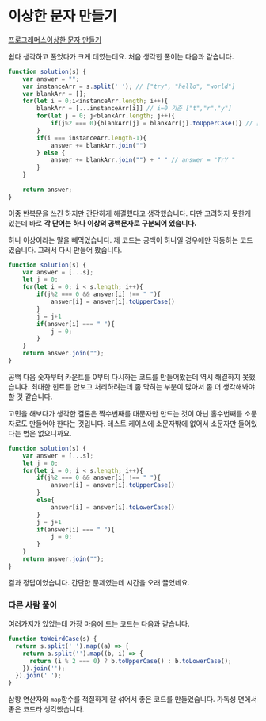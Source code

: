 # 이상한 문자 만들기  
[프로그래머스이상한 문자 만들기](https://school.programmers.co.kr/learn/courses/30/lessons/12930)  

쉽다 생각하고 풀었다가 크게 데였는데요. 처음 생각한 풀이는 다음과 같습니다.  

```js
function solution(s) {
    var answer = "";
    var instanceArr = s.split(' '); // ["try", "hello", "world"]
    var blankArr = [];
    for(let i = 0;i<instanceArr.length; i++){
    	blankArr = [...instanceArr[i]] // i=0 기준 ["t","r","y"]
        for(let j = 0; j<blankArr.length; j++){
            if(j%2 === 0){blankArr[j] = blankArr[j].toUpperCase()} // ["T""r""Y"]
        }
        if(i === instanceArr.length-1){
            answer += blankArr.join("")
        } else {
            answer += blankArr.join("") + " " // answer = "TrY "
        }
    }
    
    return answer;
}
```  
이중 반복문을 쓰긴 하지만 간단하게 해결했다고 생각했습니다. 다만 고려하지 못한게 있는데 바로 **각 단어는 하나 이상의 공백문자로 구분되어 있습니다.**  

하나 이상이라는 말을 빼먹었습니다. 제 코드는 공백이 하나일 경우에만 작동하는 코드였습니다. 그래서 다시 만들어 봤습니다.  

```js
function solution(s) {
    var answer = [...s];
    let j = 0;
    for(let i = 0; i < s.length; i++){
    	if(j%2 === 0 && answer[i] !== " "){
            answer[i] = answer[i].toUpperCase()
        }
        j = j+1
        if(answer[i] === " "){
            j = 0;
        }
    }
    return answer.join("");
}
```  

공백 다음 숫자부터 카운트를 0부터 다시하는 코드를 만들어봤는데 역시 해결하지 못했습니다. 최대한 힌트를 안보고 처리하려는데 좀 막히는 부분이 많아서 좀 더 생각해봐야 할 것 같습니다.  

고민을 해보다가 생각한 결론은 짝수번째를 대문자만 만드는 것이 아닌 홀수번째를 소문자로도 만들어야 한다는 것입니다. 테스트 케이스에 소문자밖에 없어서 소문자만 들어있다는 법은 없으니까요.  

```js
function solution(s) {
    var answer = [...s];
    let j = 0;
    for(let i = 0; i < s.length; i++){
    	if(j%2 === 0 && answer[i] !== " "){
            answer[i] = answer[i].toUpperCase()
        }
        else{
            answer[i] = answer[i].toLowerCase()
        }
        j = j+1
        if(answer[i] === " "){
            j = 0;
        }
    }
    return answer.join("");
}
```  

결과 정답이었습니다. 간단한 문제였는데 시간을 오래 끌었네요.  

### 다른 사람 풀이  

여러가지가 있었는데 가장 마음에 드는 코드는 다음과 같습니다.  

```js
function toWeirdCase(s) {
  return s.split(' ').map((a) => {
    return a.split('').map((b, i) => {
      return (i % 2 === 0) ? b.toUpperCase() : b.toLowerCase();
    }).join('');
  }).join(' ');
}
```  
삼항 연산자와 `map`함수를 적절하게 잘 섞어서 좋은 코드를 만들었습니다. 가독성 면에서 좋은 코드라 생각했습니다.  